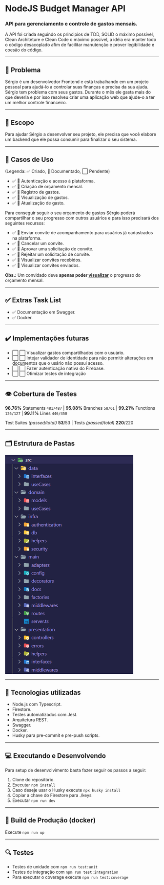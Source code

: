 # NodeJS Budget Manager API
### API para gerenciamento e controle de gastos mensais.
A API foi criada seguindo os principios de TDD, SOLID o máximo possível, Clean Architeture e Clean Code o máximo possível, a idéia era manter todo o código desacoplado afim de facilitar manutenção e prover legibilidade e coesão do código. 

---
## 🤔 Problema

Sérgio é um desenvolvedor Frontend e está trabalhando em um projeto pessoal para ajudá-lo a controlar suas finanças e precisa da sua ajuda. Sérgio tem problema com seus gastos. Durante o mês ele gasta mais do que deveria e por isso resolveu criar uma aplicação web que ajude-o a ter um melhor controle financeiro.

---

## 🚀 Escopo 

Para ajudar Sérgio a desenvolver seu projeto, ele precisa que você elabore um backend que ele possa consumir para finalizar o seu sistema.

---

## 🔎 Casos de Uso
(Legenda: ✅ Criado, 📝 Documentado, ⬜ Pendente)
- ✅ 📝 Autenticação e acesso à plataforma.
- ✅ 📝 Criação de orçamento mensal.
- ✅ 📝 Registro de gastos.
- ✅ 📝 Visualização de gastos.
- ✅ 📝 Atualização de gasto.

Para conseguir seguir o seu orçamento de gastos Sérgio poderá compartilhar o seu progresso com outros usuários e para isso precisará dos seguintes recursos:

- ✅ 📝 Enviar convite de acompanhamento para usuários já cadastrados na plataforma.
- ✅ 📝 Cancelar um convite.
- ✅ 📝 Aprovar uma solicitação de convite.
- ✅ 📝 Rejeitar um solicitação de convite.
- ✅ 📝 Visualizar convites recebidos.
- ✅ 📝 Visualizar convites enviados.

**Obs.:** Um convidado deve **apenas poder <u>visualizar</u>** o progresso do orçamento mensal.

---
## ✅ Extras Task List

- ✅ Documentação em Swagger.
- ✅ Docker.

---
## ✔️ Implementações futuras
- ⬜ ⬜ Visualizar gastos compartilhados com o usuário.
- ⬜ ⬜ Intejar validador de identidade para não permitir alterações em documentos que o usário não possui acesso.
- ⬜ ⬜ Fazer autenticação nativa do Firebase.
- ⬜ ⬜ Otimizar testes de integração
  
---
## 👁️ Cobertura de Testes
**98.76%** Statements `481/487` | **95.08%** Branches `58/61` | **99.21%** Functions `126/127` | **99.11%** Lines `446/450` <p>
Test Suites *(passed/total)* **53**/53 | Tests *(passed/total)* **220**/220

---
## 🗂️ Estrutura de Pastas
![](folder_structure.png)

---
## 🧱 Tecnologias utilizadas

- Node.js com Typescript.
- Firestore.
- Testes automatizados com Jest.
- Arquitetura REST.
- Swagger.
- Docker.
- Husky para pre-commit e pre-push scripts.
---
## 💻 Executando e Desenvolvendo
Para setup de desenvolvimento basta fazer seguir os passos a seguir:
1. Clone do repositório.
2. Executar `npm install`
3. Caso deseje usar o Husky execute `npx husky install`
4. Copiar a chave do Firestore para ./keys
5. Executar `npm run dev`

---

## 🚀 Build de Produção (docker)
Execute `npm run up`

---
## 🔍 Testes
- Testes de unidade com `npm run test:unit`
- Testes de integração com `npm run test:integration`
- Para executar o coverage execute `npm run test:coverage`



